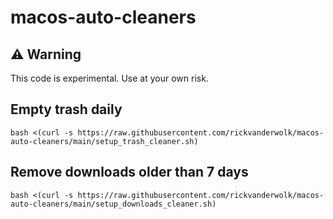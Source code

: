 # macos-auto-cleaners

## ⚠️ Warning

This code is experimental. Use at your own risk.

## Empty trash daily

```
bash <(curl -s https://raw.githubusercontent.com/rickvanderwolk/macos-auto-cleaners/main/setup_trash_cleaner.sh)
```

## Remove downloads older than 7 days
```
bash <(curl -s https://raw.githubusercontent.com/rickvanderwolk/macos-auto-cleaners/main/setup_downloads_cleaner.sh)
```
